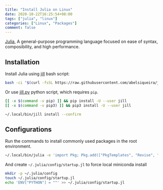 ```yaml
---
title: "Install Julia on Linux"
date: 2020-10-22T16:25:54+08:00
tags: ["julia", "linux"]
categories: ["Linux", "Packages"]
comment: false
---
```


[Julia](https://julialang.org/), A general-purpose programming language focused on ease of syntax, composibility, and high performance.

<!--more-->

## Installation

Install Julia using [jill](https://github.com/abelsiqueira/jill) bash script:

```bash
bash -ci "$(curl -fsSL https://raw.githubusercontent.com/abelsiqueira/jill/master/jill.sh)"
```

Or use [jill.py](https://github.com/johnnychen94/jill.py) python script, which requires `pip`.

```bash
[[ -x $(command -v pip) ]] && pip install -U --user jill
[[ -x $(command -v pip3) ]] && pip3 install -U --user jill

~/.local/bin/jill install --confirm
```

## Configurations

Run the commands to install commonly used packages in the root environment.

```bash
~/.local/bin/julia -e 'import Pkg; Pkg.add(["PkgTemplates", "Revise", "PackageCompiler"])'
```

And create `~/.julia/config/startup.jl` to force local miniconda install

```bash
mkdir -p ~/.julia/config
touch ~/.julia/config/startup.jl
echo 'ENV["PYTHON"] = ""' >> ~/.julia/config/startup.jl
```
